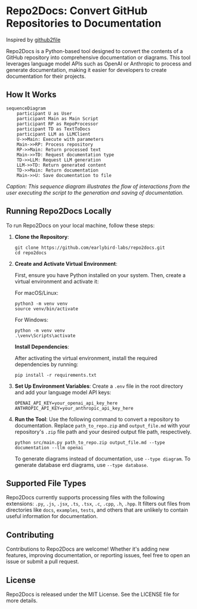 # Repo2Docs: Convert GitHub Repositories to Documentation

Inspired by [github2file](https://github.com/cognitivecomputations/github2file)

Repo2Docs is a Python-based tool designed to convert the contents of a GitHub repository into comprehensive documentation or diagrams. This tool leverages language model APIs such as OpenAI or Anthropic to process and generate documentation, making it easier for developers to create documentation for their projects.

## How It Works

```mermaid
sequenceDiagram
    participant U as User
    participant Main as Main Script
    participant RP as RepoProcessor
    participant TD as TextToDocs
    participant LLM as LLMClient
    U->>Main: Execute with parameters
    Main->>RP: Process repository
    RP->>Main: Return processed text
    Main->>TD: Request documentation type
    TD->>LLM: Request LLM generation
    LLM->>TD: Return generated content
    TD->>Main: Return documentation
    Main->>U: Save documentation to file
```
*Caption: This sequence diagram illustrates the flow of interactions from the user executing the script to the generation and saving of documentation.*


## Running Repo2Docs Locally

To run Repo2Docs on your local machine, follow these steps:

1. **Clone the Repository**:
   ```
   git clone https://github.com/earlybird-labs/repo2docs.git
   cd repo2docs
   ```

2. **Create and Activate Virtual Environment**:

   First, ensure you have Python installed on your system. Then, create a virtual environment and activate it:
   
   For macOS/Linux:
   ```
   python3 -m venv venv
   source venv/bin/activate
   ```
   
   For Windows:
   ```
   python -m venv venv
   .\venv\Scripts\activate
   ```

   **Install Dependencies**:
   
   After activating the virtual environment, install the required dependencies by running:
   ```
   pip install -r requirements.txt
   ```

3. **Set Up Environment Variables**:
   Create a `.env` file in the root directory and add your language model API keys:
   ```
   OPENAI_API_KEY=your_openai_api_key_here
   ANTHROPIC_API_KEY=your_anthropic_api_key_here
   ```

4. **Run the Tool**:
   Use the following command to convert a repository to documentation. Replace `path_to_repo.zip` and `output_file.md` with your repository's `.zip` file path and your desired output file path, respectively.
   ```
   python src/main.py path_to_repo.zip output_file.md --type documentation --llm openai
   ```

   To generate diagrams instead of documentation, use `--type diagram`.
   To generate database erd diagrams, use `--type database`.

## Supported File Types

Repo2Docs currently supports processing files with the following extensions: `.py`, `.js`, `.jsx`, `.ts`, `.tsx`, `.c`, `.cpp`, `.h`, `.hpp`. It filters out files from directories like `docs`, `examples`, `tests`, and others that are unlikely to contain useful information for documentation.

## Contributing

Contributions to Repo2Docs are welcome! Whether it's adding new features, improving documentation, or reporting issues, feel free to open an issue or submit a pull request.

## License

Repo2Docs is released under the MIT License. See the LICENSE file for more details.



